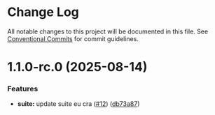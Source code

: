 # Change Log

All notable changes to this project will be documented in this file.
See [Conventional Commits](https://conventionalcommits.org) for commit guidelines.

# 1.1.0-rc.0 (2025-08-14)


### Features

* **suite:** update suite eu cra ([#12](https://github.com/zerobias-org/suite/issues/12)) ([db73a87](https://github.com/zerobias-org/suite/commit/db73a874311aea3a3c3117b7b2ceba374911271c))
